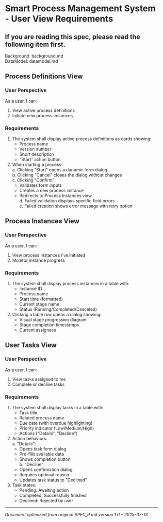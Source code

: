 # Smart Process Management System - User View Requirements

## If you are reading this spec, please read the following item first.
Background: background.md  
DataModel: datamodel.md  

## Process Definitions View
### User Perspective  
As a user, I can:  
1. View active process definitions  
2. Initiate new process instances  

### Requirements  
1. The system shall display active process definitions as cards showing:  
   - Process name  
   - Version number  
   - Short description  
   - "Start" action button  
2. When starting a process:  
   a. Clicking "Start" opens a dynamic form dialog  
   b. Clicking "Cancel" closes the dialog without changes  
   c. Clicking "Confirm":  
      - Validates form inputs  
      - Creates a new process instance  
      - Redirects to Process Instances view  
   d. Failed validation displays specific field errors  
   e. Failed creation shows error message with retry option  

## Process Instances View  
### User Perspective  
As a user, I can:  
1. View process instances I've initiated  
2. Monitor instance progress  

### Requirements  
1. The system shall display process instances in a table with:  
   - Instance ID  
   - Process name  
   - Start time (formatted)  
   - Current stage name  
   - Status (Running/Completed/Canceled)  
2. Clicking a table row opens a dialog showing:  
   - Visual stage progression diagram  
   - Stage completion timestamps  
   - Current assignees  

## User Tasks View  
### User Perspective  
As a user, I can:  
1. View tasks assigned to me  
2. Complete or decline tasks  

### Requirements  
1. The system shall display tasks in a table with:  
   - Task title  
   - Related process name  
   - Due date (with overdue highlighting)  
   - Priority indicator (Low/Medium/High)  
   - Actions ("Details", "Decline")  
2. Action behaviors:  
   a. "Details":  
      - Opens task form dialog  
      - Pre-fills available data  
      - Shows completion button  
   b. "Decline":  
      - Opens confirmation dialog  
      - Requires optional reason  
      - Updates task status to "Declined"  
3. Task states:  
   - Pending: Awaiting action  
   - Completed: Successfully finished  
   - Declined: Rejected by user  

---

*Document optimized from original SPEC_9.md version 1.0 - 2025-07-13*
